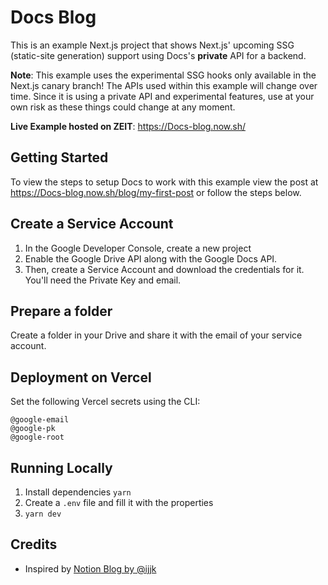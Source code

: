 # Docs Blog

This is an example Next.js project that shows Next.js' upcoming SSG (static-site generation) support using Docs's **private** API for a backend.

**Note**: This example uses the experimental SSG hooks only available in the Next.js canary branch! The APIs used within this example will change over time. Since it is using a private API and experimental features, use at your own risk as these things could change at any moment.

**Live Example hosted on ZEIT**: https://Docs-blog.now.sh/

## Getting Started

To view the steps to setup Docs to work with this example view the post at https://Docs-blog.now.sh/blog/my-first-post or follow the steps below.

## Create a Service Account

 1. In the Google Developer Console, create a new project
 2. Enable the Google Drive API along with the Google Docs API.
 3. Then, create a Service Account and download the credentials for it. You'll need the Private Key and email.


## Prepare a folder

Create a folder in your Drive and share it with the email of your service account.

## Deployment on Vercel

Set the following Vercel secrets using the CLI:

```
@google-email
@google-pk
@google-root
```

## Running Locally

1. Install dependencies `yarn`
2. Create a `.env` file and fill it with the properties
3. `yarn dev`

## Credits

- Inspired by [Notion Blog by @ijjk](https://github.com/ijjk/notion-blog)
